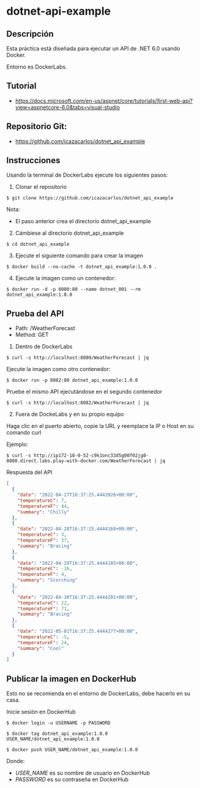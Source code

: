 # dotnet-api-example

## Descripción

Esta práctica está diseñada para ejecutar un API de .NET 6.0 usando Docker.

Entorno es DockerLabs.

## Tutorial
- https://docs.microsoft.com/en-us/aspnet/core/tutorials/first-web-api?view=aspnetcore-6.0&tabs=visual-studio

## Repositorio Git:
- https://github.com/icazacarlos/dotnet_api_example

## Instrucciones

Usando la terminal de DockerLabs ejecute los siguientes pasos:

1. Clonar el repositorio

```
$ git clone https://github.com/icazacarlos/dotnet_api_example
```

Nota:
- El paso anterior crea el directorio dotnet_api_example

2. Cámbiese al directorio dotnet_api_example

```
$ cd dotnet_api_example
```

3. Ejecute el siguiente comando para crear la imagen

```
$ docker build --no-cache -t dotnet_api_example:1.0.0 .
```

4. Ejecute la imagen como un contenedor:

```
$ docker run -d -p 8080:80 --name dotnet_001 --rm dotnet_api_example:1.0.0
```

## Prueba del API

- Path: /WeatherForecast
- Method: GET

1. Dentro de DockerLabs

```
$ curl -s http://localhost:8080/WeatherForecast | jq
```

Ejecute la imagen como otro contenedor:

```
$ docker run -p 8082:80 dotnet_api_example:1.0.0
```

Pruebe el mismo API ejecutándose en el segundo contenedor

```
$ curl -s http://localhost:8082/WeatherForecast | jq
```

2. Fuera de DockeLabs y en su propio equipo

Haga clic en el puerto abierto, copie la URL y reemplace la IP o Host en su comando curl

Ejemplo:

```
$ curl -s http://ip172-18-0-52-c9k1onc33d5g00f02jg0-8080.direct.labs.play-with-docker.com/WeatherForecast | jq
```

Respuesta del API

```json
[
  {
    "date": "2022-04-27T16:37:25.4443926+00:00",
    "temperatureC": 7,
    "temperatureF": 44,
    "summary": "Chilly"
  },
  {
    "date": "2022-04-28T16:37:25.4444168+00:00",
    "temperatureC": 3,
    "temperatureF": 37,
    "summary": "Bracing"
  },
  {
    "date": "2022-04-29T16:37:25.4444185+00:00",
    "temperatureC": -16,
    "temperatureF": 4,
    "summary": "Scorching"
  },
  {
    "date": "2022-04-30T16:37:25.4444201+00:00",
    "temperatureC": 22,
    "temperatureF": 71,
    "summary": "Bracing"
  },
  {
    "date": "2022-05-01T16:37:25.4444277+00:00",
    "temperatureC": -5,
    "temperatureF": 24,
    "summary": "Cool"
  }
]
```

## Publicar la imagen en DockerHub

Esto no se recomienda en el entorno de DockerLabs, debe hacerlo en su casa.

Inicie sesión en DockerHub

```
$ docker login -u USERNAME -p PASSWORD
```

```
$ docker tag dotnet_api_example:1.0.0 USER_NAME/dotnet_api_example:1.0.0
```

```
$ docker push USER_NAME/dotnet_api_example:1.0.0
```

Donde:
 - *USER_NAME* es su nombre de usuario en DockerHub
 - *PASSWORD* es su contraseña en DockerHub
